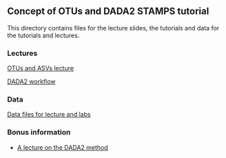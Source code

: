 ## Concept of OTUs and DADA2 STAMPS tutorial

This directory contains files for the lecture slides, the tutorials and data for the tutorials and lectures.

### Lectures

[OTUs and ASVs lecture](https://github.com/mblstamps/stamps2019/blob/master/dada2/Lecture_OTUs_ASVs.pdf)

[DADA2 workflow](https://github.com/mblstamps/stamps2019/blob/master/dada2/Lecture_dada2_workflow.pdf)

### Data

[Data files for lecture and labs](https://github.com/mblstamps/stamps2019/tree/master/dada2/data)

### Bonus information

- [A lecture on the DADA2 method](https://github.com/mblstamps/stamps2019/blob/master/dada2/Lecture_DADA2_Method.pdf)
